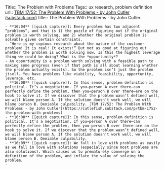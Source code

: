 Title:: The Problem with Problems
Tags:: ux research, problem definition
url:: [TBM 17/52: The Problem With Problems - by John Cutler (substack.com)](https://cutlefish.substack.com/p/tbm-1752-the-problem-with-problems)
title:: The Problem With Problems - by John Cutler

	- **16:04** [[quick capture]]: Every problem has two adjacent “problems”, and that is 1) the puzzle of figuring out if the original problem is worth solving, and 2) whether the original problem is solvable given certain constraints.
	- “Here is my copious research about the nature of the customer problem! It is real! It exists!” But not as good at figuring out whether the problem is worth solving now. Is this the highest leverage thing we could be doing? What is the *opportunity*?
	- An opportunity is a problem worth solving with a feasible path to making some progress (even if that path is all about learning whether the problem actually exists). So the problem isn’t just the problem itself. You have problems like viability, feasibility, opportunity, leverage, etc.
	  **16:08** [[quick capture]]: In this sense, problem definition is political. It’s a negotiation. If you–person A over there–can perfectly define the problem, then you–person B over there–are on the hook to solve it. If we discover that the problem wasn’t defined well, we will blame person A. If the solution doesn’t work well, we will blame person B. Deniable culpability. [TBM 17/52: The Problem With Problems - by John Cutler](https://cutlefish.substack.com/p/tbm-1752-the-problem-with-problems)
	- **16:08** [[quick capture]]: In this sense, problem definition is political. It’s a negotiation. If you–person A over there–can perfectly define the problem, then you–person B over there–are on the hook to solve it. If we discover that the problem wasn’t defined well, we will blame person A. If the solution doesn’t work well, we will blame person B. Deniable culpability.
	- **16:09** [[quick capture]]: We fall in love with problems as easily as we fall in love with solutions (especially since most problems are also solutions). Which causes us to prematurely converge on a definition of the problem, and inflate the value of solving the problem.
	-